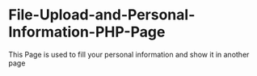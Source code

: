 # File-Upload-and-Personal-Information-PHP-Page
This Page is used to fill your personal information and show it in another page
